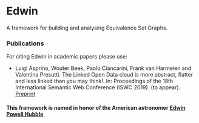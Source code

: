 # Edwin
A framework for building and analysing Equivalence Set Graphs.

### Publications

For citing Edwin in academic papers please use:

* Luigi Asprino, Wouter Beek, Paolo Ciancarini, Frank van Harmelen and Valentina Presutti. The Linked Open Data cloud is more abstract, flatter and less linked than you may think!. In: Proceedings of the 18th International Semantic Web Conference (ISWC 2019). (to appear). [Preprint](http://arxiv.org/abs/1906.08097)


#### This framework is named in honor of the American astronomer [Edwin Powell Hubble](https://en.wikipedia.org/wiki/Edwin_Hubble)
